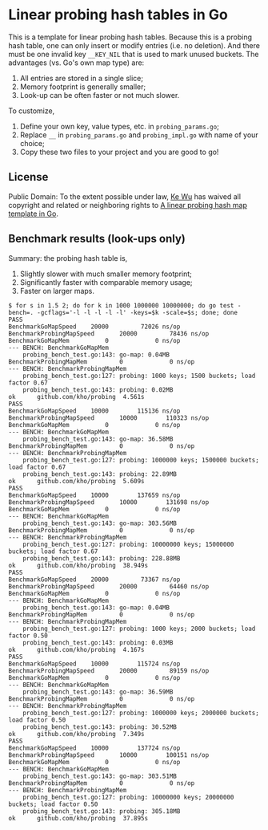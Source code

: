 # Linear probing hash tables in Go

This is a template for linear probing hash tables. Because this is a
probing hash table, one can only insert or modify entries (i.e. no
deletion). And there must be one invalid key `__KEY_NIL` that is used
to mark unused buckets. The advantages (vs. Go's own map type) are:

1. All entries are stored in a single slice;
2. Memory footprint is generally smaller;
3. Look-up can be often faster or not much slower.

To customize,

1. Define your own key, value types, etc. in `probing_params.go`;
2. Replace `__` in `probing_params.go` and `probing_impl.go` with name
   of your choice;
3. Copy these two files to your project and you are good to go!

## License

Public Domain: To the extent possible under law, [Ke Wu](https://github.com/kho) has waived all copyright and related or neighboring rights to [A linear probing hash map template in Go](https://github.com/kho/probing).

## Benchmark results (look-ups only)

Summary: the probing hash table is,

1. Slightly slower with much smaller memory footprint;
2. Significantly faster with comparable memory usage;
3. Faster on larger maps.

```
$ for s in 1.5 2; do for k in 1000 1000000 10000000; do go test -bench=. -gcflags='-l -l -l -l -l' -keys=$k -scale=$s; done; done
PASS
BenchmarkGoMapSpeed	   20000	     72026 ns/op
BenchmarkProbingMapSpeed	   20000	     78436 ns/op
BenchmarkGoMapMem	       0	         0 ns/op
--- BENCH: BenchmarkGoMapMem
	probing_bench_test.go:143: go-map: 0.04MB
BenchmarkProbingMapMem	       0	         0 ns/op
--- BENCH: BenchmarkProbingMapMem
	probing_bench_test.go:127: probing: 1000 keys; 1500 buckets; load factor 0.67
	probing_bench_test.go:143: probing: 0.02MB
ok  	github.com/kho/probing	4.561s
PASS
BenchmarkGoMapSpeed	   10000	    115136 ns/op
BenchmarkProbingMapSpeed	   10000	    110323 ns/op
BenchmarkGoMapMem	       0	         0 ns/op
--- BENCH: BenchmarkGoMapMem
	probing_bench_test.go:143: go-map: 36.58MB
BenchmarkProbingMapMem	       0	         0 ns/op
--- BENCH: BenchmarkProbingMapMem
	probing_bench_test.go:127: probing: 1000000 keys; 1500000 buckets; load factor 0.67
	probing_bench_test.go:143: probing: 22.89MB
ok  	github.com/kho/probing	5.609s
PASS
BenchmarkGoMapSpeed	   10000	    137659 ns/op
BenchmarkProbingMapSpeed	   10000	    131698 ns/op
BenchmarkGoMapMem	       0	         0 ns/op
--- BENCH: BenchmarkGoMapMem
	probing_bench_test.go:143: go-map: 303.56MB
BenchmarkProbingMapMem	       0	         0 ns/op
--- BENCH: BenchmarkProbingMapMem
	probing_bench_test.go:127: probing: 10000000 keys; 15000000 buckets; load factor 0.67
	probing_bench_test.go:143: probing: 228.88MB
ok  	github.com/kho/probing	38.949s
PASS
BenchmarkGoMapSpeed	   20000	     73367 ns/op
BenchmarkProbingMapSpeed	   20000	     64460 ns/op
BenchmarkGoMapMem	       0	         0 ns/op
--- BENCH: BenchmarkGoMapMem
	probing_bench_test.go:143: go-map: 0.04MB
BenchmarkProbingMapMem	       0	         0 ns/op
--- BENCH: BenchmarkProbingMapMem
	probing_bench_test.go:127: probing: 1000 keys; 2000 buckets; load factor 0.50
	probing_bench_test.go:143: probing: 0.03MB
ok  	github.com/kho/probing	4.167s
PASS
BenchmarkGoMapSpeed	   10000	    115724 ns/op
BenchmarkProbingMapSpeed	   20000	     89159 ns/op
BenchmarkGoMapMem	       0	         0 ns/op
--- BENCH: BenchmarkGoMapMem
	probing_bench_test.go:143: go-map: 36.59MB
BenchmarkProbingMapMem	       0	         0 ns/op
--- BENCH: BenchmarkProbingMapMem
	probing_bench_test.go:127: probing: 1000000 keys; 2000000 buckets; load factor 0.50
	probing_bench_test.go:143: probing: 30.52MB
ok  	github.com/kho/probing	7.349s
PASS
BenchmarkGoMapSpeed	   10000	    137724 ns/op
BenchmarkProbingMapSpeed	   10000	    100151 ns/op
BenchmarkGoMapMem	       0	         0 ns/op
--- BENCH: BenchmarkGoMapMem
	probing_bench_test.go:143: go-map: 303.51MB
BenchmarkProbingMapMem	       0	         0 ns/op
--- BENCH: BenchmarkProbingMapMem
	probing_bench_test.go:127: probing: 10000000 keys; 20000000 buckets; load factor 0.50
	probing_bench_test.go:143: probing: 305.18MB
ok  	github.com/kho/probing	37.895s
```
